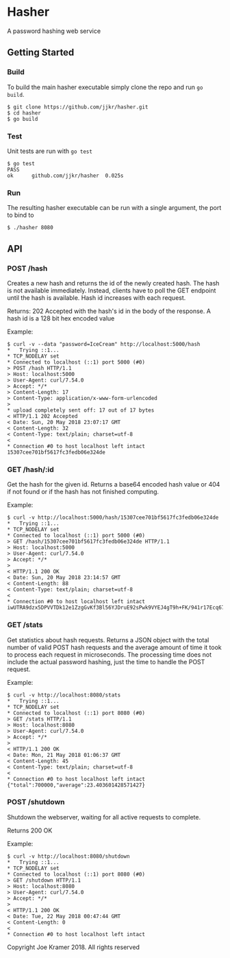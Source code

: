 # Hasher
A password hashing web service

## Getting Started

### Build

To build the main hasher executable simply clone the repo and run ```go build```.

    $ git clone https://github.com/jjkr/hasher.git
    $ cd hasher
    $ go build

### Test

Unit tests are run with ```go test```

    $ go test
    PASS
    ok      github.com/jjkr/hasher  0.025s

### Run

The resulting hasher executable can be run with a single argument, the port to bind to

    $ ./hasher 8080

## API

### POST /hash

Creates a new hash and returns the id of the newly created hash. The hash is not available immediately. Instead, clients have to poll the GET endpoint until the hash is available. Hash id increases with each request.

Returns: 202 Accepted with the hash's id in the body of the response. A hash id is a 128 bit hex encoded value

Example:

    $ curl -v --data "password=IceCream" http://localhost:5000/hash
    *   Trying ::1...
    * TCP_NODELAY set
    * Connected to localhost (::1) port 5000 (#0)
    > POST /hash HTTP/1.1
    > Host: localhost:5000
    > User-Agent: curl/7.54.0
    > Accept: */*
    > Content-Length: 17
    > Content-Type: application/x-www-form-urlencoded
    >
    * upload completely sent off: 17 out of 17 bytes
    < HTTP/1.1 202 Accepted
    < Date: Sun, 20 May 2018 23:07:17 GMT
    < Content-Length: 32
    < Content-Type: text/plain; charset=utf-8
    <
    * Connection #0 to host localhost left intact
    15307cee701bf5617fc3fedb06e324de

### GET /hash/:id

Get the hash for the given id. Returns a base64 encoded hash value or 404 if not found or if the hash has not finished computing.

Example:

    $ curl -v http://localhost:5000/hash/15307cee701bf5617fc3fedb06e324de
    *   Trying ::1...
    * TCP_NODELAY set
    * Connected to localhost (::1) port 5000 (#0)
    > GET /hash/15307cee701bf5617fc3fedb06e324de HTTP/1.1
    > Host: localhost:5000
    > User-Agent: curl/7.54.0
    > Accept: */*
    > 
    < HTTP/1.1 200 OK
    < Date: Sun, 20 May 2018 23:14:57 GMT
    < Content-Length: 88
    < Content-Type: text/plain; charset=utf-8
    < 
    * Connection #0 to host localhost left intact
    iwUTRA9dzx5DPVVTDk12e1ZzgGvKf3Bl56YJDruE92sPwk9VYEJ4gT9h+FK/941r17Ecq67YLjvjnikdpnfpZA==

### GET /stats

Get statistics about hash requests. Returns a JSON object with the total number of valid POST hash requests and the average amount of time it took to process each request in microseconds. The processing time does not include the actual password hashing, just the time to handle the POST request.

Example:

    $ curl -v http://localhost:8080/stats
    *   Trying ::1...
    * TCP_NODELAY set
    * Connected to localhost (::1) port 8080 (#0)
    > GET /stats HTTP/1.1
    > Host: localhost:8080
    > User-Agent: curl/7.54.0
    > Accept: */*
    >
    < HTTP/1.1 200 OK
    < Date: Mon, 21 May 2018 01:06:37 GMT
    < Content-Length: 45
    < Content-Type: text/plain; charset=utf-8
    <
    * Connection #0 to host localhost left intact
    {"total":700000,"average":23.403601428571427}

### POST /shutdown

Shutdown the webserver, waiting for all active requests to complete.

Returns 200 OK

Example:

    $ curl -v http://localhost:8080/shutdown
    *   Trying ::1...
    * TCP_NODELAY set
    * Connected to localhost (::1) port 8080 (#0)
    > GET /shutdown HTTP/1.1
    > Host: localhost:8080
    > User-Agent: curl/7.54.0
    > Accept: */*
    >
    < HTTP/1.1 200 OK
    < Date: Tue, 22 May 2018 00:47:44 GMT
    < Content-Length: 0
    <
    * Connection #0 to host localhost left intact


Copyright Joe Kramer 2018. All rights reserved
